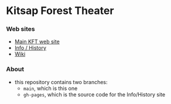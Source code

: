 # Kitsap Forest Theater

### Web sites

- [Main KFT web site](https://www.foresttheater.com/)
- [Info / History](https://mountaineers.github.io/Kitsap-Forest-Theater/)
- [Wiki](/Mountaineers/Kitsap-Forest-Theater/wiki)

### About

- this repository contains two branches:
    - `main`, which is this one
    - `gh-pages`, which is the source code for the Info/History site

